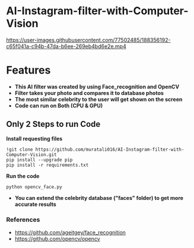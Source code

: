 # AI-Instagram-filter-with-Computer-Vision


https://user-images.githubusercontent.com/77502485/188356192-c65f041a-c94b-47da-b6ee-269eb4bd6e2e.mp4


# Features
* **This AI filter was created by using Face_recognition and OpenCV**
* **Filter takes your photo and compares it to database photos**
* **The most similar celebrity to the user will get shown on the screen**
* **Code can run on Both (CPU & GPU)**

## Only 2 Steps to run Code

**Install requesting files**
```
!git clone https://github.com/muratali016/AI-Instagram-filter-with-Computer-Vision.git
pip install --upgrade pip
pip install -r requirements.txt
```

**Run the code**
```
python opencv_face.py
```
* **You can extend the celebrity database ("faces" folder) to get more accurate results**

### References
* https://github.com/ageitgey/face_recognition
* https://github.com/opencv/opencv
